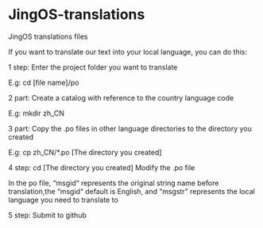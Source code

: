 # JingOS-translations
JingOS translations files


If you want to translate our text into your local language, you can do this:

1 step:
Enter the project folder you want to translate

E.g:
cd [file name]/po

2 part:
Create a catalog with reference to the country language code

E.g:
mkdir zh_CN

3 part:
Copy the .po files in other language directories to the directory you created

E.g:
cp zh_CN/*.po [The directory you created]

4 step:
cd [The directory you created] Modify the .po file

In the po file, “msgid“ represents the original string name before translation,the “msgid“ default is English,  and “msgstr” represents the local language you need to translate to

5 step:
Submit to github
